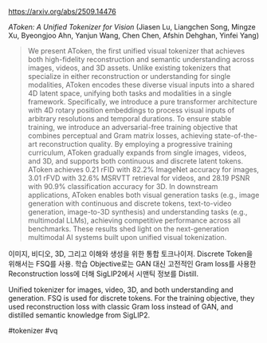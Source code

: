 https://arxiv.org/abs/2509.14476

*AToken: A Unified Tokenizer for Vision* (Jiasen Lu, Liangchen Song, Mingze Xu, Byeongjoo Ahn, Yanjun Wang, Chen Chen, Afshin Dehghan, Yinfei Yang)

> We present AToken, the first unified visual tokenizer that achieves both high-fidelity reconstruction and semantic understanding across images, videos, and 3D assets. Unlike existing tokenizers that specialize in either reconstruction or understanding for single modalities, AToken encodes these diverse visual inputs into a shared 4D latent space, unifying both tasks and modalities in a single framework. Specifically, we introduce a pure transformer architecture with 4D rotary position embeddings to process visual inputs of arbitrary resolutions and temporal durations. To ensure stable training, we introduce an adversarial-free training objective that combines perceptual and Gram matrix losses, achieving state-of-the-art reconstruction quality. By employing a progressive training curriculum, AToken gradually expands from single images, videos, and 3D, and supports both continuous and discrete latent tokens. AToken achieves 0.21 rFID with 82.2% ImageNet accuracy for images, 3.01 rFVD with 32.6% MSRVTT retrieval for videos, and 28.19 PSNR with 90.9% classification accuracy for 3D. In downstream applications, AToken enables both visual generation tasks (e.g., image generation with continuous and discrete tokens, text-to-video generation, image-to-3D synthesis) and understanding tasks (e.g., multimodal LLMs), achieving competitive performance across all benchmarks. These results shed light on the next-generation multimodal AI systems built upon unified visual tokenization.

이미지, 비디오, 3D, 그리고 이해와 생성을 위한 통합 토크나이저. Discrete Token을 위해서는 FSQ를 사용. 학습 Objective로는 GAN 대신 고전적인 Gram loss를 사용한 Reconstruction loss에 더해 SigLIP2에서 시맨틱 정보를 Distill.

Unified tokenizer for images, video, 3D, and both understanding and generation. FSQ is used for discrete tokens. For the training objective, they used reconstruction loss with classic Gram loss instead of GAN, and distilled semantic knowledge from SigLIP2.

#tokenizer #vq 
